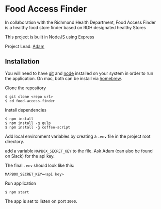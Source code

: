 # Food Access Finder

In collaboration with the Richmond Health Department, Food Access Finder is a healthy food store finder based on RDH designated healthy Stores

This project is built in NodeJS using [Express](http://expressjs.com/)

Project Lead: [Adam](mailto:adam@codeforamerica.com)


## Installation

You will need to have [git](https://git-scm.com/) and [node](https://nodejs.org/en/) installed on your system in order to run the application. On mac, both can be install via [homebrew](http://brew.sh/).

Clone the repository

    $ git clone <repo url>
    $ cd food-access-finder

Install dependencies

    $ npm install
    $ npm install -g gulp
    $ npm install -g coffee-script

Add local environment variables by creating a `.env` file in the project root directory.

add a variable `MAPBOX_SECRET_KEY` to the file.  Ask [Adam](mailto:adam@codeforamerica.com) (can also be found on Slack) for the api key.

The final `.env` should look like this:

    MAPBOX_SECRET_KEY=<api key>

Run application

    $ npm start

The app is set to listen on port `3000`.

